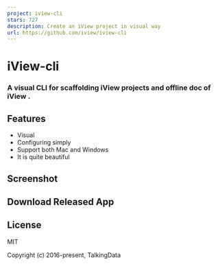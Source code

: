 ```yaml
---
project: iview-cli
stars: 727
description: Create an iView project in visual way
url: https://github.com/iview/iview-cli
---
```


iView-cli
=========

### A visual CLI for scaffolding iView projects and offline doc of iView .

Features
--------

-   Visual
-   Configuring simply
-   Support both Mac and Windows
-   It is quite beautiful

Screenshot
----------

Download Released App
---------------------

License
-------

MIT

Copyright (c) 2016-present, TalkingData
